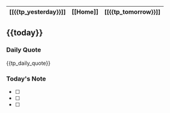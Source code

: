 | [[{{tp_yesterday}}]] | [[Home]] | [[{{tp_tomorrow}}]] |
| :-: | :-: | :-: |

## {{today}}

### Daily Quote
{{tp_daily_quote}}

### Today's Note

- [ ] 
- [ ] 
- [ ] 